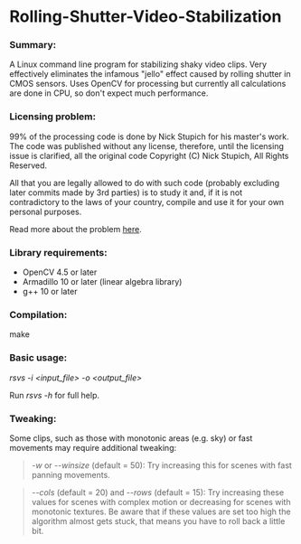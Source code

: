 Rolling-Shutter-Video-Stabilization
===================================

### Summary:

A Linux command line program for stabilizing shaky video clips. Very effectively eliminates the infamous "jello" effect caused by rolling shutter in CMOS sensors. Uses OpenCV for processing but currently all calculations are done in CPU, so don't expect much performance.

### Licensing problem:

99% of the processing code is done by Nick Stupich for his master's work. The code was published without any license, therefore, until the licensing issue is clarified, all the original code Copyright (C) Nick Stupich, All Rights Reserved.

All that you are legally allowed to do with such code (probably excluding later commits made by 3rd parties) is to study it and, if it is not contradictory to the laws of your country, compile and use it for your own personal purposes.

Read more about the problem [here](https://www.gnu.org/licenses/license-list.html#NoLicense).

### Library requirements:

* OpenCV 4.5 or later
* Armadillo 10 or later (linear algebra library)
* g++ 10 or later

### Compilation:

make

### Basic usage:

*rsvs -i <input_file> -o <output_file>*

Run *rsvs -h* for full help.

### Tweaking: ###

Some clips, such as those with monotonic areas (e.g. sky) or fast movements may require additional tweaking:


> *-w* or *\--winsize* (default = 50): Try increasing this for scenes with fast panning movements.

> *\--cols* (default = 20) and *\--rows* (default = 15): Try increasing these values for scenes with complex motion or decreasing for scenes with monotonic textures. Be aware that if these values are set too high the algorithm almost gets stuck, that means you have to roll back a little bit.
